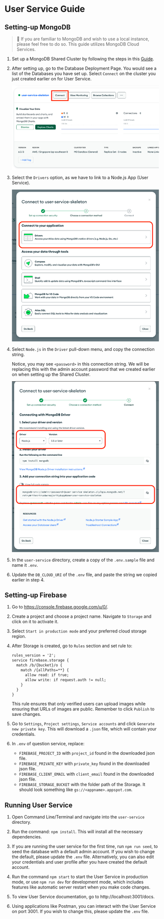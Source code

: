 # User Service Guide

## Setting-up MongoDB

> :notebook: If you are familiar to MongoDB and wish to use a local instance, please feel free to do so. This guide utilizes MongoDB Cloud Services.

1. Set up a MongoDB Shared Cluster by following the steps in this [Guide](MongoDBSetup.md).

2. After setting up, go to the Database Deployment Page. You would see a list of the Databases you have set up. Select `Connect` on the cluster you just created earlier on for User Service.

   ![alt text](GuideAssets/ConnectCluster.png)

3. Select the `Drivers` option, as we have to link to a Node.js App (User Service).

   ![alt text](GuideAssets/DriverSelection.png)

4. Select `Node.js` in the `Driver` pull-down menu, and copy the connection string.

   Notice, you may see `<password>` in this connection string. We will be replacing this with the admin account password that we created earlier on when setting up the Shared Cluster.

   ![alt text](GuideAssets/ConnectionString.png)

5. In the `user-service` directory, create a copy of the `.env.sample` file and name it `.env`.

6. Update the `DB_CLOUD_URI` of the `.env` file, and paste the string we copied earlier in step 4. 

## Setting-up Firebase

1. Go to https://console.firebase.google.com/u/0/.

2. Create a project and choose a project name. Navigate to `Storage` and click on it to activate it.

3. Select `Start in production mode` and your preferred cloud storage region. 

4. After Storage is created, go to `Rules` section and set rule to:
    ```
    rules_version = '2';
    service firebase.storage {
      match /b/{bucket}/o {
        match /{allPaths=**} {
          allow read: if true;
          allow write: if request.auth != null;
        }
      }
    }
    ```
    This rule ensures that only verified users can upload images while ensuring that URLs of images are public. Remember to click `Publish` to save changes.

5. Go to `Settings`, `Project settings`, `Service accounts` and click `Generate new private key`. This will download a `.json` file, which will contain your credentials.

6. In `.env` of question service, replace:
   - `FIREBASE_PROJECT_ID` with `project_id` found in the downloaded json file.
   - `FIREBASE_PRIVATE_KEY` with `private_key` found in the downloaded json file.
   - `FIREBASE_CLIENT_EMAIL` with `client_email` found in the downloaded json file.
   - `FIREBASE_STORAGE_BUCKET` with the folder path of the Storage. It should look something like `gs://<appname>.appspot.com`.

## Running User Service

1. Open Command Line/Terminal and navigate into the `user-service` directory.

2. Run the command: `npm install`. This will install all the necessary dependencies.

3. If you are running the user service for the first time, run `npm run seed`, to seed the database with a default admin account. If you wish to change the default, please update the `.env` file. Alternatively, you can also edit your credentials and user profile after you have created the default account.

4. Run the command `npm start` to start the User Service in production mode, or use `npm run dev` for development mode, which includes features like automatic server restart when you make code changes.

5. To view User Service documentation, go to http://localhost:3001/docs.

6. Using applications like Postman, you can interact with the User Service on port 3001. If you wish to change this, please update the `.env` file.

